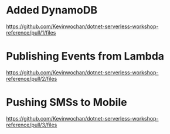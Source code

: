 # Added DynamoDB 
https://github.com/Kevinwochan/dotnet-serverless-workshop-reference/pull/1/files

# Publishing Events from Lambda
https://github.com/Kevinwochan/dotnet-serverless-workshop-reference/pull/2/files

# Pushing SMSs to Mobile
https://github.com/Kevinwochan/dotnet-serverless-workshop-reference/pull/3/files